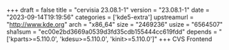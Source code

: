 +++
draft = false
title = "cervisia 23.08.1-1"
version = "23.08.1-1"
date = "2023-09-14T19:19:56"
categories = ['kde5-extra']
upstreamurl = "http://www.kde.org"
arch = "x86_64"
size = "2469236"
usize = "6564507"
sha1sum = "ec00e2bd3669a0539d3fd35cdb155444cc619fdd"
depends = "['kparts>=5.110.0', 'kdesu>=5.110.0', 'kinit>=5.110.0']"
+++
CVS Frontend